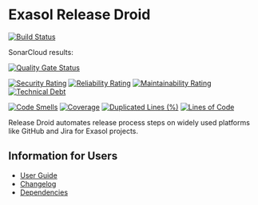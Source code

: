 # Exasol Release Droid

[![Build Status](https://travis-ci.com/exasol/release-droid.svg?branch=maimain)](https://travis-ci.org/exasol/release-droid)

SonarCloud results:

[![Quality Gate Status](https://sonarcloud.io/api/project_badges/measure?project=com.exasol%3Arelease-droid&metric=alert_status)](https://sonarcloud.io/dashboard?id=com.exasol%3Arelease-droid)

[![Security Rating](https://sonarcloud.io/api/project_badges/measure?project=com.exasol%3Arelease-droid&metric=security_rating)](https://sonarcloud.io/dashboard?id=com.exasol%3Arelease-droid)
[![Reliability Rating](https://sonarcloud.io/api/project_badges/measure?project=com.exasol%3Arelease-droid&metric=reliability_rating)](https://sonarcloud.io/dashboard?id=com.exasol%3Arelease-droid)
[![Maintainability Rating](https://sonarcloud.io/api/project_badges/measure?project=com.exasol%3Arelease-droid&metric=sqale_rating)](https://sonarcloud.io/dashboard?id=com.exasol%3Arelease-droid)
[![Technical Debt](https://sonarcloud.io/api/project_badges/measure?project=com.exasol%3Arelease-droid&metric=sqale_index)](https://sonarcloud.io/dashboard?id=com.exasol%3Arelease-droid)

[![Code Smells](https://sonarcloud.io/api/project_badges/measure?project=com.exasol%3Arelease-droid&metric=code_smells)](https://sonarcloud.io/dashboard?id=com.exasol%3Arelease-droid)
[![Coverage](https://sonarcloud.io/api/project_badges/measure?project=com.exasol%3Arelease-droid&metric=coverage)](https://sonarcloud.io/dashboard?id=com.exasol%3Arelease-droid)
[![Duplicated Lines (%)](https://sonarcloud.io/api/project_badges/measure?project=com.exasol%3Arelease-droid&metric=duplicated_lines_density)](https://sonarcloud.io/dashboard?id=com.exasol%3Arelease-droid)
[![Lines of Code](https://sonarcloud.io/api/project_badges/measure?project=com.exasol%3Arelease-droid&metric=ncloc)](https://sonarcloud.io/dashboard?id=com.exasol%3Arelease-droid)

Release Droid automates release process steps on widely used platforms like GitHub and Jira for Exasol projects.

## Information for Users

* [User Guide](doc/user_guide/user_guide.md)
* [Changelog](doc/changes/changelog.md)
* [Dependencies](dependencies.md)
